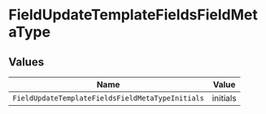 # FieldUpdateTemplateFieldsFieldMetaType


## Values

| Name                                             | Value                                            |
| ------------------------------------------------ | ------------------------------------------------ |
| `FieldUpdateTemplateFieldsFieldMetaTypeInitials` | initials                                         |